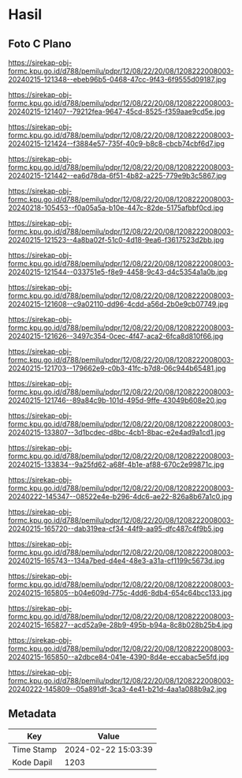 # Hasil

## Foto C Plano

https://sirekap-obj-formc.kpu.go.id/d788/pemilu/pdpr/12/08/22/20/08/1208222008003-20240215-121348--ebeb96b5-0468-47cc-9f43-6f9555d09187.jpg

https://sirekap-obj-formc.kpu.go.id/d788/pemilu/pdpr/12/08/22/20/08/1208222008003-20240215-121407--79212fea-9647-45cd-8525-f359aae9cd5e.jpg

https://sirekap-obj-formc.kpu.go.id/d788/pemilu/pdpr/12/08/22/20/08/1208222008003-20240215-121424--f3884e57-735f-40c9-b8c8-cbcb74cbf6d7.jpg

https://sirekap-obj-formc.kpu.go.id/d788/pemilu/pdpr/12/08/22/20/08/1208222008003-20240215-121442--ea6d78da-6f51-4b82-a225-779e9b3c5867.jpg

https://sirekap-obj-formc.kpu.go.id/d788/pemilu/pdpr/12/08/22/20/08/1208222008003-20240218-105453--f0a05a5a-b10e-447c-82de-5175afbbf0cd.jpg

https://sirekap-obj-formc.kpu.go.id/d788/pemilu/pdpr/12/08/22/20/08/1208222008003-20240215-121523--4a8ba02f-51c0-4d18-9ea6-f3617523d2bb.jpg

https://sirekap-obj-formc.kpu.go.id/d788/pemilu/pdpr/12/08/22/20/08/1208222008003-20240215-121544--033751e5-f8e9-4458-9c43-d4c5354a1a0b.jpg

https://sirekap-obj-formc.kpu.go.id/d788/pemilu/pdpr/12/08/22/20/08/1208222008003-20240215-121608--c9a02110-dd96-4cdd-a56d-2b0e9cb07749.jpg

https://sirekap-obj-formc.kpu.go.id/d788/pemilu/pdpr/12/08/22/20/08/1208222008003-20240215-121626--3497c354-0cec-4f47-aca2-6fca8d810f66.jpg

https://sirekap-obj-formc.kpu.go.id/d788/pemilu/pdpr/12/08/22/20/08/1208222008003-20240215-121703--179662e9-c0b3-41fc-b7d8-06c944b65481.jpg

https://sirekap-obj-formc.kpu.go.id/d788/pemilu/pdpr/12/08/22/20/08/1208222008003-20240215-121746--89a84c9b-101d-495d-9ffe-43049b608e20.jpg

https://sirekap-obj-formc.kpu.go.id/d788/pemilu/pdpr/12/08/22/20/08/1208222008003-20240215-133807--3d1bcdec-d8bc-4cb1-8bac-e2e4ad9a1cd1.jpg

https://sirekap-obj-formc.kpu.go.id/d788/pemilu/pdpr/12/08/22/20/08/1208222008003-20240215-133834--9a25fd62-a68f-4b1e-af88-670c2e99871c.jpg

https://sirekap-obj-formc.kpu.go.id/d788/pemilu/pdpr/12/08/22/20/08/1208222008003-20240222-145347--08522e4e-b296-4dc6-ae22-826a8b67a1c0.jpg

https://sirekap-obj-formc.kpu.go.id/d788/pemilu/pdpr/12/08/22/20/08/1208222008003-20240215-165720--dab319ea-cf34-44f9-aa95-dfc487c4f9b5.jpg

https://sirekap-obj-formc.kpu.go.id/d788/pemilu/pdpr/12/08/22/20/08/1208222008003-20240215-165743--134a7bed-d4e4-48e3-a31a-cf1199c5673d.jpg

https://sirekap-obj-formc.kpu.go.id/d788/pemilu/pdpr/12/08/22/20/08/1208222008003-20240215-165805--b04e609d-775c-4dd6-8db4-654c64bcc133.jpg

https://sirekap-obj-formc.kpu.go.id/d788/pemilu/pdpr/12/08/22/20/08/1208222008003-20240215-165827--acd52a9e-28b9-495b-b94a-8c8b028b25b4.jpg

https://sirekap-obj-formc.kpu.go.id/d788/pemilu/pdpr/12/08/22/20/08/1208222008003-20240215-165850--a2dbce84-041e-4390-8d4e-eccabac5e5fd.jpg

https://sirekap-obj-formc.kpu.go.id/d788/pemilu/pdpr/12/08/22/20/08/1208222008003-20240222-145809--05a891df-3ca3-4e41-b21d-4aa1a088b9a2.jpg


## Metadata

| Key        | Value               |
| ---------- | ------------------- |
| Time Stamp | 2024-02-22 15:03:39 |
| Kode Dapil | 1203                |



